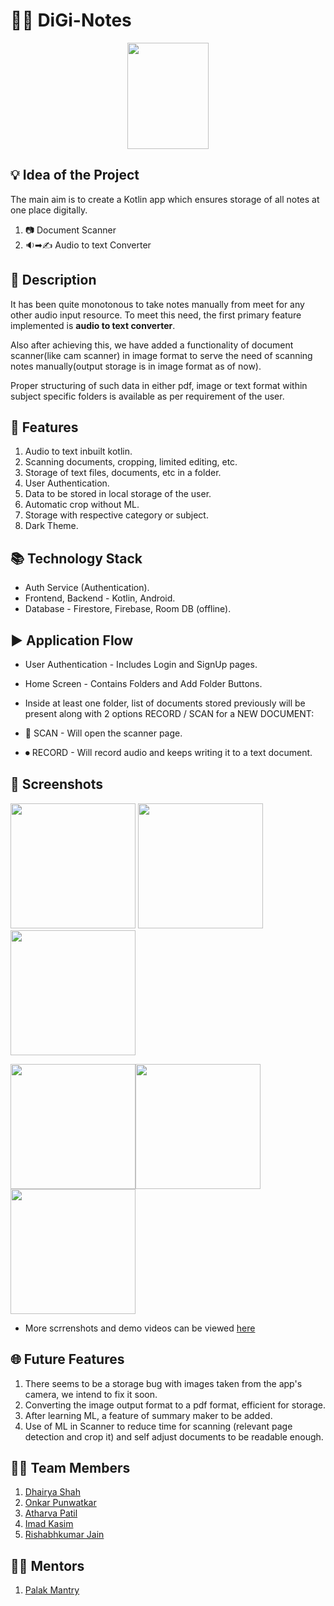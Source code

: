 # 📲📝 DiGi-Notes
<p align="center">
<img src="https://user-images.githubusercontent.com/65485065/118532638-d26e7900-b764-11eb-8218-fdb8c7bba510.jpeg" width="130" height="170"></p>

## 💡 Idea of the Project
The main aim is to create a Kotlin app which ensures storage of all notes at one place digitally.
1. 📷     Document Scanner
2. 🔉➡✍ Audio to text Converter

## 📝 Description
It has been quite monotonous to take notes manually from meet for any other audio input resource. To meet this need, the first primary feature implemented is **audio to text converter**.

Also after achieving this, we have added a functionality of document scanner(like cam scanner) in image format to serve the need of scanning notes manually(output storage is in image format as of now).

Proper structuring of such data in either pdf, image or text format within subject specific folders is available as per requirement of the user.

## 📳 Features
1. Audio to text inbuilt kotlin.
2. Scanning documents, cropping, limited editing, etc.
3. Storage of text files, documents, etc in a folder.
4. User Authentication.
5. Data to be stored in local storage of the user.
6. Automatic crop without ML.
7. Storage with respective category or subject.
8. Dark Theme. 

## 📚 Technology Stack
* Auth Service (Authentication).
* Frontend, Backend - Kotlin, Android.
* Database - Firestore, Firebase, Room DB (offline).

## ▶ Application Flow
* User Authentication - Includes Login and SignUp pages.

* Home Screen - Contains Folders and Add Folder Buttons.

* Inside at least one folder, list of documents stored previously will be present along with 2 options RECORD / SCAN  for a NEW DOCUMENT:
* 🎥 SCAN - Will open the scanner page.
* ⏺ RECORD - Will record audio and keeps writing it to a text document.

## 📱 Screenshots
<img src="https://user-images.githubusercontent.com/77456213/118811426-aca4b980-b8b5-11eb-9743-5d232a3fa256.png" width="200" > <img src="https://user-images.githubusercontent.com/77456213/118812479-d4e0e800-b8b6-11eb-846e-fffd752edf00.png" width="200" > <img src="https://user-images.githubusercontent.com/77456213/118812872-3f922380-b8b7-11eb-8138-4b1c45335e7a.png" width="200" >

<img src="https://user-images.githubusercontent.com/64425805/119224636-fc38ee80-bb1c-11eb-8198-ed3497358dbe.png" width="200" ><img src="https://user-images.githubusercontent.com/64425805/119224644-03f89300-bb1d-11eb-9764-b15a165e1748.png" width="200" ><img src="https://user-images.githubusercontent.com/64425805/119224645-06f38380-bb1d-11eb-8b71-7e88b5248fab.png" width="200" >


* More scrrenshots and demo videos can be viewed [here](https://drive.google.com/drive/folders/1kxA6Tcsh1CUZGrCtx4iG3zueMCbdr6pZ?usp=sharing)

## 🌐 Future Features
1. There seems to be a storage bug with images taken from the app's camera, we intend to fix it soon.
2. Converting the image output format to a pdf format, efficient for storage.
3. After learning ML, a feature of summary maker to be added.
4. Use of ML in Scanner to reduce time for scanning (relevant page detection and crop it) and self adjust documents to be readable enough.

## 👨‍💻 Team Members
1. [Dhairya Shah](https://github.com/dhairyashah1)
2. [Onkar Punwatkar](https://github.com/onkar001)
3. [Atharva Patil](https://github.com/atharvapatil123)
4. [Imad Kasim](https://github.com/ImadKasim2002)
5. [Rishabhkumar Jain](https://github.com/rishabhjain3030)

## 👩‍🏫 Mentors
1. [Palak Mantry](https://github.com/pal-16)




 


 


